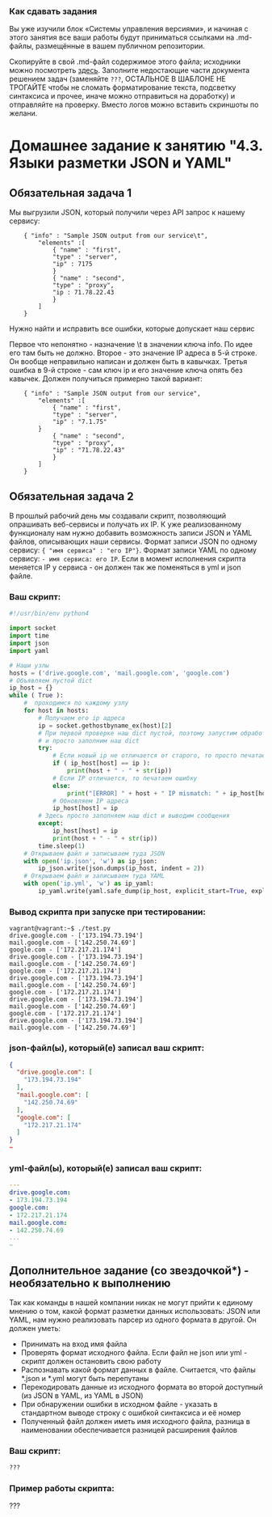 ### Как сдавать задания

Вы уже изучили блок «Системы управления версиями», и начиная с этого занятия все ваши работы будут приниматься ссылками на .md-файлы, размещённые в вашем публичном репозитории.

Скопируйте в свой .md-файл содержимое этого файла; исходники можно посмотреть [здесь](https://raw.githubusercontent.com/netology-code/sysadm-homeworks/devsys10/04-script-03-yaml/README.md). Заполните недостающие части документа решением задач (заменяйте `???`, ОСТАЛЬНОЕ В ШАБЛОНЕ НЕ ТРОГАЙТЕ чтобы не сломать форматирование текста, подсветку синтаксиса и прочее, иначе можно отправиться на доработку) и отправляйте на проверку. Вместо логов можно вставить скриншоты по желани.

# Домашнее задание к занятию "4.3. Языки разметки JSON и YAML"


## Обязательная задача 1
Мы выгрузили JSON, который получили через API запрос к нашему сервису:
```
    { "info" : "Sample JSON output from our service\t",
        "elements" :[
            { "name" : "first",
            "type" : "server",
            "ip" : 7175 
            }
            { "name" : "second",
            "type" : "proxy",
            "ip : 71.78.22.43
            }
        ]
    }
```
  Нужно найти и исправить все ошибки, которые допускает наш сервис

  Первое что непонятно - назначение \t в значении ключа info. По идее его там быть не должно.
  Второе - это значение IP адреса в 5-й строке. Он вообще неправильно написан и должен быть в кавычках.
  Третья ошибка в 9-й строке - сам ключ ip и его значение ключа опять без кавычек. Должен получиться примерно такой вариант:

```
    { "info" : "Sample JSON output from our service",
        "elements" :[
            { "name" : "first",
            "type" : "server",
            "ip" : "7.1.75"
	    }
            { "name" : "second",
            "type" : "proxy",
            "ip" : "71.78.22.43"
            }
        ]
    }
```

## Обязательная задача 2
В прошлый рабочий день мы создавали скрипт, позволяющий опрашивать веб-сервисы и получать их IP. К уже реализованному функционалу нам нужно добавить возможность записи JSON и YAML файлов, описывающих наши сервисы. Формат записи JSON по одному сервису: `{ "имя сервиса" : "его IP"}`. Формат записи YAML по одному сервису: `- имя сервиса: его IP`. Если в момент исполнения скрипта меняется IP у сервиса - он должен так же поменяться в yml и json файле.

### Ваш скрипт:
```python
#!/usr/bin/env python4

import socket
import time
import json
import yaml

# Наши узлы
hosts = ('drive.google.com', 'mail.google.com', 'google.com')
# Объявляем пустой dict
ip_host = {}
while ( True ):
    #  проходимся по каждому узлу
    for host in hosts:
        # Получаем его ip адреса
        ip = socket.gethostbyname_ex(host)[2]
        # При первой проверке наш dict пустой, поэтому запустим обработку исключений
        # и просто заполним наш dict
        try:
            # Если новый ip не отличается от старого, то просто печатаем инфо
            if ( ip_host[host] == ip ):
                print(host + " - " + str(ip))
            # Если IP отличается, то печатаем ошибку
            else:
                print("[ERROR] " + host + " IP mismatch: " + ip_host[host] + " " + ip)
            # Обновляем IP адреса
            ip_host[host] = ip
        # Здесь просто заполняем наш dict и выводим сообщения
        except:
            ip_host[host] = ip
            print(host + " - " + str(ip))
        time.sleep(1)
    # Открываем файл и записываем туда JSON
    with open('ip.json', 'w') as ip_json:
        ip_json.write(json.dumps(ip_host, indent = 2))
    # Открываем файл и записываем туда YAML
    with open('ip.yml', 'w') as ip_yaml:
        ip_yaml.write(yaml.safe_dump(ip_host, explicit_start=True, explicit_end=True))
```

### Вывод скрипта при запуске при тестировании:
```
vagrant@vagrant:~$ ./test.py
drive.google.com - ['173.194.73.194']
mail.google.com - ['142.250.74.69']
google.com - ['172.217.21.174']
drive.google.com - ['173.194.73.194']
mail.google.com - ['142.250.74.69']
google.com - ['172.217.21.174']
drive.google.com - ['173.194.73.194']
mail.google.com - ['142.250.74.69']
google.com - ['172.217.21.174']
drive.google.com - ['173.194.73.194']
mail.google.com - ['142.250.74.69']
google.com - ['172.217.21.174']
drive.google.com - ['173.194.73.194']
mail.google.com - ['142.250.74.69']
```

### json-файл(ы), который(е) записал ваш скрипт:
```json
{
  "drive.google.com": [
    "173.194.73.194"
  ],
  "mail.google.com": [
    "142.250.74.69"
  ],
  "google.com": [
    "172.217.21.174"
  ]
}
~      
```

### yml-файл(ы), который(е) записал ваш скрипт:
```yaml
---
drive.google.com:
- 173.194.73.194
google.com:
- 172.217.21.174
mail.google.com:
- 142.250.74.69
...
~     
```

## Дополнительное задание (со звездочкой*) - необязательно к выполнению

Так как команды в нашей компании никак не могут прийти к единому мнению о том, какой формат разметки данных использовать: JSON или YAML, нам нужно реализовать парсер из одного формата в другой. Он должен уметь:
   * Принимать на вход имя файла
   * Проверять формат исходного файла. Если файл не json или yml - скрипт должен остановить свою работу
   * Распознавать какой формат данных в файле. Считается, что файлы *.json и *.yml могут быть перепутаны
   * Перекодировать данные из исходного формата во второй доступный (из JSON в YAML, из YAML в JSON)
   * При обнаружении ошибки в исходном файле - указать в стандартном выводе строку с ошибкой синтаксиса и её номер
   * Полученный файл должен иметь имя исходного файла, разница в наименовании обеспечивается разницей расширения файлов

### Ваш скрипт:
```python
???
```

### Пример работы скрипта:
???
